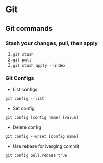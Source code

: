 # Git

## Git commands

### Stash your changes, pull, then apply
1. `git stash`
2. `git pull`
3. `git stash apply --index`

### Git Configs

- List configs
```shell
git config --list
```

- Set config
```shell
git config [config name] [value]
```

- Delete config
```shell
git config --unset [config name]
```

- Use rebase for iverging commit
```shell
git config pull.rebase true
```
